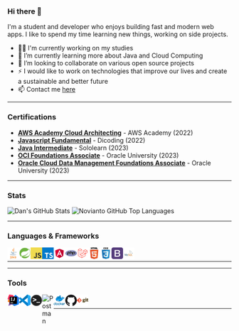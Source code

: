 ### Hi there 👋

I'm a student and developer who enjoys building fast and modern web apps.  I like to spend my time learning new things, working on side projects.

<!-- -   🔭 I’m currently working on a Java web app 👨‍💻 -->

-   👨‍🎓 I'm currently working on my studies
-   🌱 I’m currently learning more about Java and Cloud Computing
-   🤝 I’m looking to collaborate on various open source projects
-   ⚡️ I would like to work on technologies that improve our lives and create a sustainable and better future
-   📫 Contact me [here](https://www.linkedin.com/in/m-novianto-anggoro-3915b9245/)

---

<!-- ### Education & Certifications -->

### Certifications

-   **[AWS Academy Cloud Architecting](https://drive.google.com/file/d/1lKeLStnGSkBGXM6JBetAzrJ_U4QWTstz/view?usp=sharing)** - AWS Academy (2022)
-   **[Javascript Fundamental](https://drive.google.com/file/d/1KjSvwSr47rCfgOctBWPP2Isr0q-l_9V8/view?usp=sharing)** - Dicoding (2022)
-   **[Java Intermediate](https://www.sololearn.com/certificates/CC-2AUK84SF)** - Sololearn (2023)
-   **[OCI Foundations Associate](https://drive.google.com/file/d/1VCZINTf8e_7BIxSkSaZPowpw7sv05fWC/view?usp=sharing)** - Oracle University (2023)
-   **[Oracle Cloud Data Management Foundations Associate](https://drive.google.com/file/d/1CDfFg23WJZqZ6npbscnJANTb9U3EcvgO/view?usp=sharing)** - Oracle University (2023)

---

<!-- Add education section here -->

### Stats

<p float="left">
  <img alt="Dan's GitHub Stats" src="https://github-readme-stats-git-masterrstaa-rickstaa.vercel.app/api?username=yusufmaruf&show_icons=true&hide_border=true&theme=rose_pine" height=165px />
    <img alt="Novianto GitHub Top Languages" src="https://github-readme-stats-git-masterrstaa-rickstaa.vercel.app/api/top-langs/?username=yusufmaruf&hide_border=true&layout=compact&theme=rose_pine" />
</p>

---

### Languages & Frameworks

<img align="left" alt="Java" width="26px" src="https://raw.githubusercontent.com/github/explore/main/topics/java/java.png" />
<img align="left" alt="Spring" width="26px" src="https://raw.githubusercontent.com/github/explore/main/topics/spring-boot/spring-boot.png" />

<img align="left" alt="JavaScript" width="26px" src="https://raw.githubusercontent.com/github/explore/main/topics/javascript/javascript.png" />
<img align="left" alt="TypeScript" width="26px" src="https://raw.githubusercontent.com/github/explore/main/topics/typescript/typescript.png" />
<img align="left" alt="Angular" width="26px" src="https://raw.githubusercontent.com/github/explore/main/topics/angular/angular.png" />

<img align="left" alt="PHP" width="26px" src="https://raw.githubusercontent.com/github/explore/main/topics/php/php.png" />
<img align="left" alt="Laravel" width="26px" src="https://raw.githubusercontent.com/github/explore/main/topics/laravel/laravel.png" />

<img align="left" alt="HTML" width="26px" src="https://raw.githubusercontent.com/github/explore/main/topics/html/html.png" />
<img align="left" alt="CSS" width="26px" src="https://raw.githubusercontent.com/github/explore/main/topics/css/css.png" />
<img align="left" alt="Bootstrap" width="26px" src="https://raw.githubusercontent.com/github/explore/main/topics/bootstrap/bootstrap.png" />

<img align="left" alt="MySQL" width="26px" src="https://raw.githubusercontent.com/github/explore/main/topics/mysql/mysql.png" />

<br />

---

---

### Tools

<img align="left" alt="IntelliJ" width="26px" src="https://raw.githubusercontent.com/github/explore/main/topics/intellij-idea/intellij-idea.png" />
<img align="left" alt="Visual Studio Code" width="26px" src="https://raw.githubusercontent.com/github/explore/main/topics/visual-studio-code/visual-studio-code.png" />
<img align="left" alt="Terminal" width="26px" src="https://raw.githubusercontent.com/github/explore/main/topics/terminal/terminal.png" />
<img align="left" alt="Postman" width="26px" src="https://res.cloudinary.com/postman/image/upload/t_team_logo/v1629869194/team/2893aede23f01bfcbd2319326bc96a6ed0524eba759745ed6d73405a3a8b67a8" />
<img align="left" alt="Docker" width="26px" src="https://raw.githubusercontent.com/github/explore/main/topics/docker/docker.png" />
<img align="left" alt="GitHub" width="26px" src="https://raw.githubusercontent.com/github/explore/78df643247d429f6cc873026c0622819ad797942/topics/github/github.png" />
<img align="left" alt="Git" width="26px" src="https://raw.githubusercontent.com/github/explore/80688e429a7d4ef2fca1e82350fe8e3517d3494d/topics/git/git.png" />

<br />

---
